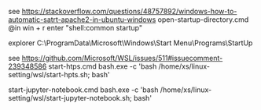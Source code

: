 ﻿
see https://stackoverflow.com/questions/48757892/windows-how-to-automatic-satrt-apache2-in-ubuntu-windows
open-startup-directory.cmd
@in win + r enter "shell:common startup"

explorer C:\ProgramData\Microsoft\Windows\Start Menu\Programs\StartUp

see https://github.com/Microsoft/WSL/issues/511#issuecomment-239348586
start-htps.cmd
bash.exe -c 'bash /home/xs/linux-setting/wsl/start-hpts.sh; bash'


start-jupyter-notebook.cmd
bash.exe -c 'bash /home/xs/linux-setting/wsl/start-jupyter-notebook.sh; bash'


